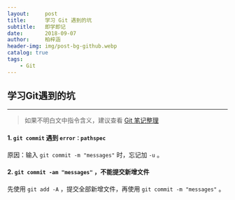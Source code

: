 ```yaml
---
layout:     post
title:      学习 Git 遇到的坑
subtitle:   即学即记
date:       2018-09-07
author:     柏梓涵
header-img: img/post-bg-github.webp
catalog: true
tags:
    - Git
---
```


## 学习Git遇到的坑
---

> 如果不明白文中指令含义，建议查看 [Git 笔记整理](https://baizihan.top/2018/01/23/Git%E7%AC%94%E8%AE%B0%E6%95%B4%E7%90%86/)

#### 1. ```git commit``` 遇到 `error：pathspec`

原因：输入 ```git commit -m "messages"``` 时，忘记加 `-u` 。

#### 2. ```git commit -am "messages"``` ，不能提交新增文件

先使用 ```git add -A``` ，提交全部新增文件，再使用 ```git commit -m "messages"``` 。

